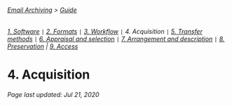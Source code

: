 ###### [Email Archiving](../README.md) > [Guide](./00-introduction.md)
###### [1. Software](./01-software.md) `|` [2. Formats](./02-formats.md) `|` [3. Workflow](./03-workflow.md) `|` 4. Acquisition `|` [5. Transfer methods](./05-transfer-methods.md) `|` [6. Appraisal and selection](./06-appraisal-selection.md) `|` [7. Arrangement and description](./07-arrangement-description.md) `|` [8. Preservation](./08-preservation.md) | [9. Access](./09-access.md)

# 4. Acquisition


###### Page last updated: Jul 21, 2020
